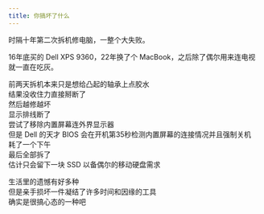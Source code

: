 ```yaml
---
title: 你搞坏了什么
---
```


时隔十年第二次拆机修电脑，一整个大失败。<!--more-->

16年底买的 Dell XPS 9360，22年换了个 MacBook，之后除了偶尔用来连电视就一直在吃灰。

前两天拆机本来只是想给凸起的轴承上点胶水  
结果没收住力直接掰断了  
然后越修越坏  
显示排线断了  
尝试了移除内置屏幕连外界显示器  
但是 Dell 的天才 BIOS 会在开机第35秒检测内置屏幕的连接情况并且强制关机  
耗了一个下午  
最后全部拆了  
估计只会留下一块 SSD 以备偶尔的移动硬盘需求

生活里的遗憾有好多种  
但是亲手损坏一件凝结了许多时间和因缘的工具  
确实是很搞心态的一种吧
